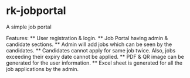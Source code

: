 # rk-jobportal
A simple job portal

Features:
** User registration & login.
** Job Portal having admin & candidate sections.
** Admin will add jobs which can be seen by the candidates.
** Candidates cannot apply for same job twice. Also, jobs exceeding their expiry date cannot be applied.
** PDF & QR image can be generated for the user information.
** Excel sheet is generated for all the job applications by the admin.
